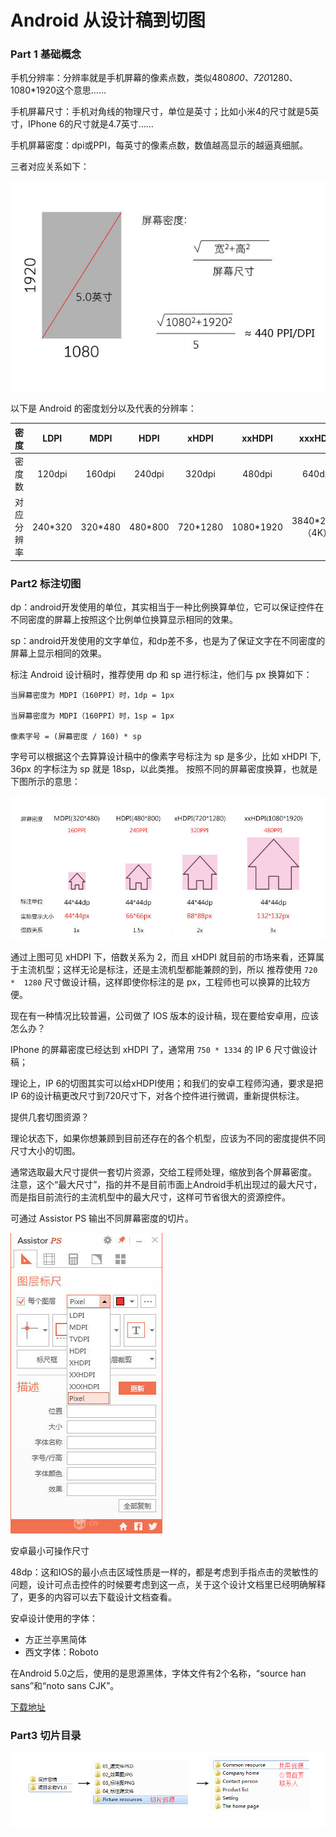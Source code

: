 Android 从设计稿到切图
===

### Part 1 基础概念


手机分辨率：分辨率就是手机屏幕的像素点数，类似480*800、720*1280、1080*1920这个意思……

手机屏幕尺寸：手机对角线的物理尺寸，单位是英寸；比如小米4的尺寸就是5英寸，IPhone 6的尺寸就是4.7英寸……

手机屏幕密度：dpi或PPI，每英寸的像素点数，数值越高显示的越逼真细腻。

三者对应关系如下：

![img](img/3.1.jpg)



以下是 Android 的密度划分以及代表的分辨率：

| 密度     | LDPI      | MDPI   | HDPI    | xHDPI   | xxHDPI     | xxxHDPI        |
|:--------:|:--------:|:-------:|:-------:|:--------:|:---------:|:--------------:|
| 密度数    | 120dpi   | 160dpi  | 240dpi  | 320dpi   | 480dpi    | 640dpi         |
| 对应分辨率 | 240*320  | 320*480 | 480*800 | 720*1280 | 1080*1920 | 3840*2160（4K）|



### Part2 标注切图

dp：android开发使用的单位，其实相当于一种比例换算单位，它可以保证控件在不同密度的屏幕上按照这个比例单位换算显示相同的效果。

sp：android开发使用的文字单位，和dp差不多，也是为了保证文字在不同密度的屏幕上显示相同的效果。



标注 Android 设计稿时，推荐使用 dp 和 sp 进行标注，他们与 px 换算如下：

```
当屏幕密度为 MDPI（160PPI）时，1dp = 1px  

当屏幕密度为 MDPI（160PPI）时，1sp = 1px

像素字号 = (屏幕密度 / 160) * sp
```
字号可以根据这个去算算设计稿中的像素字号标注为 sp 是多少，比如 xHDPI 下, 36px 的字标注为 sp 就是 18sp，以此类推。
按照不同的屏幕密度换算，也就是下图所示的意思：

![img](img/3.2.jpg)

通过上图可见 xHDPI 下，倍数关系为 2，而且 xHDPI 就目前的市场来看，还算属于主流机型；这样无论是标注，还是主流机型都能兼顾的到，所以
推荐使用 `720 *  1280` 尺寸做设计稿，这样即使你标注的是 px，工程师也可以换算的比较方便。



现在有一种情况比较普遍，公司做了 IOS 版本的设计稿，现在要给安卓用，应该怎么办？

IPhone 的屏幕密度已经达到 xHDPI 了，通常用 `750 * 1334` 的 IP 6 尺寸做设计稿；

理论上，IP 6的切图其实可以给xHDPI使用；和我们的安卓工程师沟通，要求是把IP 6的设计稿更改尺寸到720尺寸下，对各个控件进行微调，重新提供标注。


提供几套切图资源？

理论状态下，如果你想兼顾到目前还存在的各个机型，应该为不同的密度提供不同尺寸大小的切图。

通常选取最大尺寸提供一套切片资源，交给工程师处理，缩放到各个屏幕密度。
注意，这个“最大尺寸”，指的并不是目前市面上Android手机出现过的最大尺寸，而是指目前流行的主流机型中的最大尺寸，这样可节省很大的资源控件。

可通过 Assistor PS 输出不同屏幕密度的切片。

![img](img/3.3.jpg)

安卓最小可操作尺寸

48dp：这和IOS的最小点击区域性质是一样的，都是考虑到手指点击的灵敏性的问题，设计可点击控件的时候要考虑到这一点，关于这个设计文档里已经明确解释了，更多的内容可以去下载设计文档查看。



安卓设计使用的字体：

- 方正兰亭黑简体
- 西文字体：Roboto

在Android 5.0之后，使用的是思源黑体，字体文件有2个名称，“source han sans”和“noto sans CJK”。

[下载地址](http://pan.baidu.com/s/1mhqlYpa)

### Part3  切片目录

![img](img/3.4.png)
